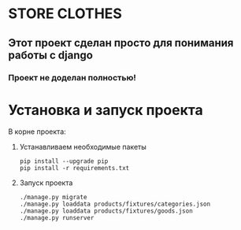 # STORE CLOTHES
## Этот проект сделан просто для понимания работы с django
### Проект не доделан полностью!

# Установка и запуск проекта
В корне проекта:
1. Устанавливаем необходимые пакеты
    ```
    pip install --upgrade pip
    pip install -r requirements.txt
    ```
2. Запуск проекта
    ```
   ./manage.py migrate
   ./manage.py loaddata products/fixtures/categories.json
   ./manage.py loaddata products/fixtures/goods.json
   ./manage.py runserver
   ```